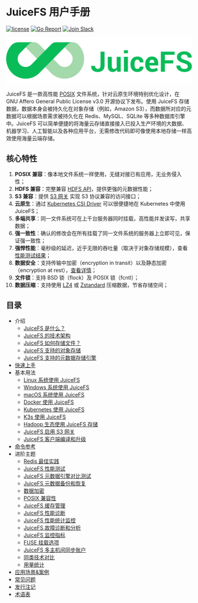 # JuiceFS 用户手册

[![license](https://img.shields.io/badge/license-AGPL%20V3-blue)](https://github.com/juicedata/juicefs/blob/main/LICENSE) [![Go Report](https://img.shields.io/badge/go%20report-A+-brightgreen.svg?style=flat)](https://goreportcard.com/badge/github.com/juicedata/juicefs) [![Join Slack](https://badgen.net/badge/Slack/Join%20JuiceFS/0abd59?icon=slack)](https://join.slack.com/t/juicefs/shared_invite/zt-n9h5qdxh-0bJojPaql8cfFgwerDQJgA)

![JuiceFS LOGO](../images/juicefs-logo.png)

JuiceFS 是一款高性能 [POSIX](https://en.wikipedia.org/wiki/POSIX) 文件系统，针对云原生环境特别优化设计，在 GNU Affero General Public License v3.0 开源协议下发布。使用 JuiceFS 存储数据，数据本身会被持久化在对象存储（例如，Amazon S3），而数据所对应的元数据可以根据场景需求被持久化在 Redis、MySQL、SQLite 等多种数据库引擎中。JuiceFS 可以简单便捷的将海量云存储直接接入已投入生产环境的大数据、机器学习、人工智能以及各种应用平台，无需修改代码即可像使用本地存储一样高效使用海量云端存储。

## 核心特性

1. **POSIX 兼容**：像本地文件系统一样使用，无缝对接已有应用，无业务侵入性；
2. **HDFS 兼容**：完整兼容 [HDFS API](hadoop_java_sdk.md)，提供更强的元数据性能；
3. **S3 兼容**：提供 [S3 网关](s3_gateway.md) 实现 S3 协议兼容的访问接口；
4. **云原生**：通过 [Kubernetes CSI Driver](how_to_use_on_kubernetes.md) 可以很便捷地在 Kubernetes 中使用 JuiceFS；
5. **多端共享**：同一文件系统可在上千台服务器同时挂载，高性能并发读写，共享数据；
6. **强一致性**：确认的修改会在所有挂载了同一文件系统的服务器上立即可见，保证强一致性；
7. **强悍性能**：毫秒级的延迟，近乎无限的吞吐量（取决于对象存储规模），查看[性能测试结果](benchmark.md)；
8. **数据安全**：支持传输中加密（encryption in transit）以及静态加密（encryption at rest），[查看详情](encrypt.md)；
9. **文件锁**：支持 BSD 锁（flock）及 POSIX 锁（fcntl）；
10. **数据压缩**：支持使用 [LZ4](https://lz4.github.io/lz4) 或 [Zstandard](https://facebook.github.io/zstd) 压缩数据，节省存储空间；

## 目录

- 介绍
  - [JuiceFS 是什么？](introduction.md)
  - [JuiceFS 的技术架构](architecture.md)
  - [JuiceFS 如何存储文件？](how_juicefs_store_files.md)
  - [JuiceFS 支持的对象存储](how_to_setup_object_storage.md)
  - [JuiceFS 支持的元数据存储引擎](databases_for_metadata.md)
- [快速上手](quick_start_guide.md)
- 基本用法
  - [Linux 系统使用 JuiceFS](juicefs_on_linux.md)
  - [Windows 系统使用 JuiceFS](juicefs_on_windows.md)
  - [macOS 系统使用 JuiceFS](juicefs_on_macos.md)
  - [Docker 使用 JuiceFS](juicefs_on_docker.md)
  - [Kubernetes 使用 JuiceFS](how_to_use_on_kubernetes.md)
  - [K3s 使用 JuiceFS](juicefs_on_k3s.md)
  - [Hadoop 生态使用 JuiceFS 存储](hadoop_java_sdk.md)
  - [JuiceFS 启用 S3 网关](s3_gateway.md)
  - [JuiceFS 客户端编译和升级](client_compile_and_upgrade.md)
- [命令参考](command_reference.md)
- 进阶主题
  - [Redis 最佳实践](redis_best_practices.md)
  - [JuiceFS 性能测试](benchmark.md)
  - [JuiceFS 元数据引擎对比测试](metadata_engines_benchmark.md)
  - [JuiceFS 元数据备份和恢复](metadata_dump_load.md)
  - [数据加密](encrypt.md)
  - [POSIX 兼容性](posix_compatibility.md)
  - [JuiceFS 缓存管理](cache_management.md)
  - [JuiceFS 性能诊断](operations_profiling.md)
  - [JuiceFS 性能统计监控](stats_watcher.md)
  - [JuiceFS 故障诊断和分析](fault_diagnosis_and_analysis.md)
  - [JuiceFS 监控指标](p8s_metrics.md)
  - [FUSE 挂载选项](fuse_mount_options.md)
  - [JuiceFS 多主机间同步账户](sync_accounts_between_multiple_hosts.md)
  - [同类技术对比](comparison_with_others.md)
  - [用量统计](usage-tracking.md)
- [应用场景&案例](case.md)
- [常见问题](faq.md)
- [发行注记](release_notes.md)
- [术语表](glossary.md)
